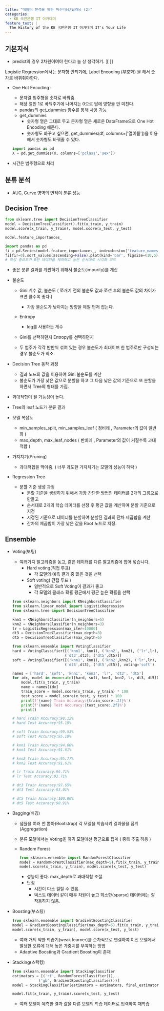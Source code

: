 ```yaml
---
title: "데이터 분석을 위한 머신러닝/딥러닝 (2)"
categories:
  - KB 국민은행 IT 아카데미
feature_text: |
  The History of the KB 국민은행 IT 아카데미 IT's Your Life
---
```




## 기본지식

- predict의 경우 2차원이여야 한다고 늘 상 생각하기. [[ ]]

Logistic Regression에서는 문자형 안되기에, Label Encoding (부호화) 을 해서 숫자로 바꿔줘야한다.

- One Hot Encoding : 
    - 문자열 범주형을 숫자로 바꿔줌.
    - 해당 열만 1로 바꿔주기에 나머지는 0으로 답에 영향을 안 미친다. 
    - pandas의 get_dummies 함수를 통해 사용 가능
    - get_dummies
        - 숫자형 열은 그대로 두고 문자형 열은 새로운 DataFrame으로 One Hot Encoding 해준다.
        - 숫자형도 바꾸고 싶으면, get_dummies(df, columns=['열이름'])을 이용해서 숫자형도 바꿔줄 수 있다.
    ```python
    import pandas as pd
    X = pd.get_dummies(X, columns=['pclass','sex'])
    ````

- 시간은 범주형으로 처리

## 분류 분석

- AUC, Curve 영역의 면적이 분류 성능


## Decision Tree

```python
from sklearn.tree import DecisionTreeClassifier
model = DecisionTreeClassifier().fit(x_train, y_train)
model.score(x_train, y_train), model.score(x_test, y_test)

model.feature_importances_

import pandas as pd
fi = pd.Series(model.feature_importances_, index=boston['feature_names'])
fi[fi!=0].sort_values(ascending=False).plot(kind='bar', figsize=(10,5))
# 특성 중요도가 0인 데이터를 제외하고 높은 순서대로 시각화 코드
```

- 좋은 분류 결과를 계싼하기 위해서 불순도(impurity)를 계산
- 불순도
    - Gini 계수 값, 불순도 ( 쪼개기 전의 불순도 값과 쪼갠 후의 불순도 값의 차이가 크면 클수록 좋다.)
        - 가장 불순도가 낮아지는 방향을 제일 먼저 잡는다.

    - Entropy 
        - log를 사용하는 계수

    - Gini를 선택하던지 Entropy를 선택하던지

    - 두 범주가 각각 반반씩 섞여 있는 경우 불순도가 최대이며 한 범주로만 구성되는 경우 불순도가 최소.

- Decision Tree 동작 과정
    - 결과 노드의 값을 이용하여 Gini 불순도를 계산
    - 불순도가 가장 낮은 값으로 분할을 하고 그 다음 낮은 값의 기준으로 또 분할을 하면서 Tree의 형태를 가짐. 
    
- 과대적합이 될 가능성이 높다.
- Tree의 leaf 노드가 분류 결과
- 모델 복잡도
    - min_samples_split, min_samples_leaf ( 정비례 , Parameter의 값이 일반화 )
    - max_depth, max_leaf_nodes ( 반비례 , Parameter의 값이 커질수록 과대 적합 )

- 가지치기(Pruning)
    - 과대적합을 막아줌. ( 너무 과도한 가지치기는 모델의 성능이 하락 )

- Regression Tree

    - 분할 기준 생성 과정
        - 분할 기준을 생성하기 위해서 가장 간단한 방법인 데이터를 2개의 그룹으로 만들고
        - 순서대로 2개의 학습 데이터를 선정 후 평균 값을 계산하여 분할 기준으로 지정
        - 지정된 기준으로 데이터를 분할하여 분할된 결과의 잔차 제곱합을 계산
        - 잔차의 제곱합이 가장 낮은 값을 Root 노드로 지정.





## Ensemble

- Voting(보팅)
    - 여러가지 알고리즘을 놓고, 같은 데이터를 다른 알고리즘에 집어 넣습니다.
        - Hard voting(직접 투표)
            - 각 모델의 예측 결과 중 많은 것을 선택
        - Soft voting( 간접 투표 )
            - 일반적으로 Soft Voting이 결과가 좋고
            - 각 모델의 클래스 확률 평균에서 평균 높은 확률을 선택

    ```python
    from sklearn.neighbors import KNeighborsClassifier
    from sklearn.linear_model import LogisticRegression
    from sklearn.tree import DecisionTreeClassifier

    knn1 = KNeighborsClassifier(n_neighbors=5)
    knn2 = KNeighborsClassifier(n_neighbors=3)
    lr = LogisticRegression(max_iter=10000)
    dt3 = DecisionTreeClassifier(max_depth=3)
    dt5 = DecisionTreeClassifier(max_depth=5)

    from sklearn.ensemble import VotingClassifier
    hard = VotingClassifier([('knn1', knn1), ('knn2', knn2), ('lr',lr), 
                            ('dt3',dt3), ('dt5',dt5)])
    soft = VotingClassifier([('knn1', knn1), ('knn2',knn2), ('lr',lr), 
                            ('dt3',dt3), ('dt5',dt5)], voting='soft')

    names = ['hard', 'soft', 'knn1', 'knn2', 'lr', 'dt3', 'dt5']
    for idx, model in enumerate([hard, soft, knn1, knn2, lr, dt3, dt5]):
        model.fit(x_train, y_train)
        name = names[idx]
        train_score = model.score(x_train, y_train) * 100
        test_score = model.score(x_test, y_test) * 100
        print(f'{name} Train Accuracy:{train_score:.2f}%')
        print(f'{name} Test Accuracy:{test_score:.2f}%')    
        print()

    # hard Train Accuracy:98.12%
    # hard Test Accuracy:95.10%

    # soft Train Accuracy:99.53%
    # soft Test Accuracy:95.10%

    # knn1 Train Accuracy:94.60%
    # knn1 Test Accuracy:91.61%

    # knn2 Train Accuracy:95.77%
    # knn2 Test Accuracy:91.61%

    # lr Train Accuracy:96.71%
    # lr Test Accuracy:93.71%

    # dt3 Train Accuracy:97.65%
    # dt3 Test Accuracy:93.01%

    # dt5 Train Accuracy:100.00%
    # dt5 Test Accuracy:90.91%

    ```

- Bagging(배깅)
    - 샘플을 여러 번 뽑아(Bootstrap) 각 모델을 학습시켜 결과물을 집계(Aggregation)
    - 분류 모델에서는 Voting을 히귀 모델에선 평균으로 집계 ( 중복 추출 허용 )

    - Random Forest
        ```python
        from sklearn.ensemble import RandomForestClassifier
        model = RandomForestClassifier(max_depth=5).fit(x_train, y_train)
        model.score(x_train, y_train), model.score(x_test, y_test)
        ```
        - 성능이 좋다. max_depth로 과대적합 조절
        - 단점
            - 시간이 다소 걸릴 수 있음.
            -  텍스트 데이터 같이 매우 차원이 높고 희소한(sparse) 데이터에는 잘 작동하지 않음.

    

- Boosting(부스팅)
    ```python
    from sklearn.ensemble import GradientBoostingClassifier
    model = GradientBoostingClassifier(max_depth=5).fit(x_train, y_train)
    model.score(x_train, y_train), model.score(x_test, y_test)
    ```
    - 여러 개의 약한 학습기(weak learner)를 순차적으로 연결하여 이전 모델에서 발생한 오류에 대해 높은 가중치를 부여하는 방법
    - Adaptive Boosting과 Gradient Boosting이 존재

- Stacking(스택킹)
    ```python
    from sklearn.ensemble import StackingClassifier
    estimators = [('rf', RandomForestClassifier()),
                ('gb', GradientBoostingClassifier())]
    model = StackingClassifier(estimators = estimators, final_estimator=LogisticRegression())

    model.fit(x_train, y_train).score(x_test, y_test)
    ```
    - 여러 모델이 예측한 결과 값을 다른 모델의 학습 데이터로 입력하여 재학습
